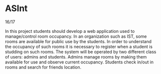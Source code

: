 # ASInt
16/17

In this project students should develop a web application used to manage/control room occupancy.
In an organization such as IST, some rooms are available for public use by the students. In order to understand the occupancy of such rooms it is necessary to register when a student is studding on such rooms.
The system will be operated by two different class of users: admins and students. Admins manage rooms by making them available for use and observe current occupancy. Students check in/out in rooms and search for friends location.
